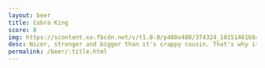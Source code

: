 ```yaml
---
layout: beer
title: Cobra King
score: 8
img: https://scontent.xx.fbcdn.net/v/t1.0-0/p480x480/374324_10151461684623745_844347532_n.jpg?oh=014b73016348a916f0af61eff896bf1e&oe=591DDC34
desc: Nicer, stronger and bigger than it's crappy cousin. That's why it's the king
permalink: /beer/:title.html
---
```

